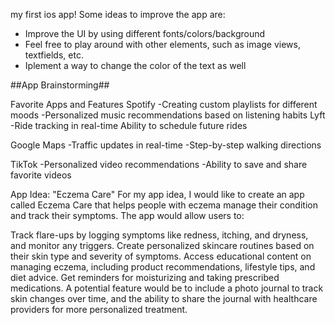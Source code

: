 my first ios app!
Some ideas to improve the app are:

- Improve the UI by using different fonts/colors/background
- Feel free to play around with other elements, such as image views, textfields, etc.
- Iplement a way to change the color of the text as well

##App Brainstorming##

Favorite Apps and Features
Spotify
-Creating custom playlists for different moods
-Personalized music recommendations based on listening habits
Lyft
-Ride tracking in real-time
Ability to schedule future rides

Google Maps
-Traffic updates in real-time
-Step-by-step walking directions

TikTok
-Personalized video recommendations
-Ability to save and share favorite videos

App Idea: "Eczema Care"
For my app idea, I would like to create an app called Eczema Care that helps people with eczema manage their condition and track their symptoms. The app would allow users to:

Track flare-ups by logging symptoms like redness, itching, and dryness, and monitor any triggers.
Create personalized skincare routines based on their skin type and severity of symptoms.
Access educational content on managing eczema, including product recommendations, lifestyle tips, and diet advice.
Get reminders for moisturizing and taking prescribed medications.
A potential feature would be to include a photo journal to track skin changes over time, and the ability to share the journal with healthcare providers for more personalized treatment.

